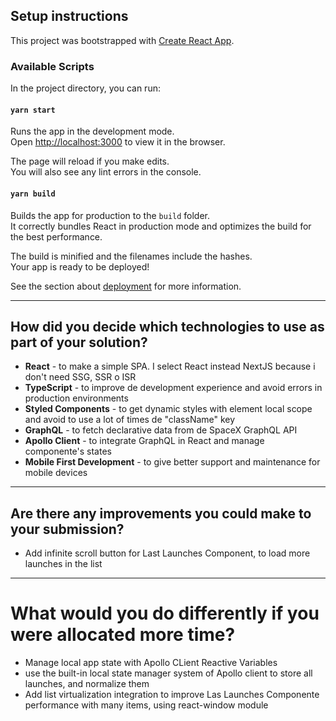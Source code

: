 ## Setup instructions

This project was bootstrapped with [Create React App](https://github.com/facebook/create-react-app).

### Available Scripts

In the project directory, you can run:

#### `yarn start`

Runs the app in the development mode.\
Open [http://localhost:3000](http://localhost:3000) to view it in the browser.

The page will reload if you make edits.\
You will also see any lint errors in the console.

#### `yarn build`

Builds the app for production to the `build` folder.\
It correctly bundles React in production mode and optimizes the build for the best performance.

The build is minified and the filenames include the hashes.\
Your app is ready to be deployed!

See the section about [deployment](https://facebook.github.io/create-react-app/docs/deployment) for more information.


---
## How did you decide which technologies to use as part of your solution?
- **React** - to make a simple SPA. I select React instead NextJS because i don't need SSG, SSR o ISR
- **TypeScript** - to improve de development experience and avoid errors in production environments
- **Styled Components** - to get dynamic styles with element local scope and avoid to use a lot of times de "className" key
- **GraphQL** - to fetch declarative data from de SpaceX GraphQL API
- **Apollo Client** - to integrate GraphQL in React and manage componente's states
- **Mobile First Development** - to give better support and maintenance for mobile devices


---
## Are there any improvements you could make to your submission?
- Add infinite scroll button for Last Launches Component, to load more launches in the list


---
# What would you do differently if you were allocated more time?
- Manage local app state with Apollo CLient Reactive Variables
- use the built-in local state manager system of Apollo client to store all launches, and normalize them
- Add list virtualization integration to improve Las Launches Componente performance with many items, using react-window module